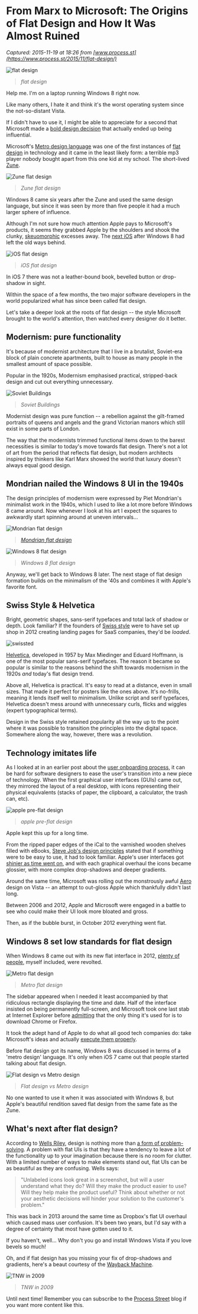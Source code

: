 # From Marx to Microsoft: The Origins of Flat Design and How It Was Almost Ruined

_Captured: 2015-11-19 at 18:26 from [www.process.st](https://www.process.st/2015/11/flat-design/)_

![flat design](https://www.process.st/wp-content/uploads/2015/11/flat-design-header.png)

> _flat design_

Help me. I'm on a laptop running Windows 8 right now.

Like many others, I hate it and think it's the worst operating system since the not-so-distant Vista.

If I didn't have to use it, I might be able to appreciate for a second that Microsoft made a [bold design decision](http://www.infoworld.com/article/2616759/microsoft-windows/windows-8-s-new-ui--a-return-to-flatland.html) that actually ended up being influential.

Microsoft's [Metro design language](https://en.wikipedia.org/wiki/Metro_\(design_language\)) was one of the first instances of [flat design](http://thenextweb.com/dd/2014/03/19/history-flat-design-efficiency-minimalism-made-digital-world-flat) in technology and it came in the least likely form: a terrible mp3 player nobody bought apart from this one kid at my school. The short-lived [Zune](https://en.wikipedia.org/wiki/Zune).

![Zune flat design](https://www.process.st/wp-content/uploads/2015/11/microsoft-zune-hd-gaming-device.jpg)

> _Zune flat design_

Windows 8 came six years after the Zune and used the same design language, but since it was seen by more than five people it had a much larger sphere of influence.

Although I'm not sure how much attention Apple pays to Microsoft's products, it seems they grabbed Apple by the shoulders and shook the clunky, [skeuomorphic](https://en.wikipedia.org/wiki/Skeuomorph) excesses away. The [next iOS](https://en.wikipedia.org/wiki/IOS_7) after Windows 8 had left the old ways behind.

![iOS flat design](https://www.process.st/wp-content/uploads/2015/11/ios-6-vs-ios-7-pink.png)

> _iOS flat design_

In iOS 7 there was not a leather-bound book, bevelled button or drop-shadow in sight.

Within the space of a few months, the two major software developers in the world popularized what has since been called flat design.

Let's take a deeper look at the roots of flat design -- the style Microsoft brought to the world's attention, then watched every designer do it better.

## Modernism: pure functionality

It's because of modernist architecture that I live in a brutalist, Soviet-era block of plain concrete apartments, built to house as many people in the smallest amount of space possible.

Popular in the 1920s, Modernism emphasised practical, stripped-back design and cut out everything unnecessary.

![Soviet Buildings](https://www.process.st/wp-content/uploads/2015/11/Soviet-Buildings.png)

> _Soviet Buildings_

Modernist design was pure function -- a rebellion against the gilt-framed portraits of queens and angels and the grand Victorian manors which still exist in some parts of London.

The way that the modernists trimmed functional items down to the barest necessities is similar to today's move towards flat design. There's not a lot of art from the period that reflects flat design, but modern architects inspired by thinkers like Karl Marx showed the world that luxury doesn't always equal good design.

## Mondrian nailed the Windows 8 UI in the 1940s

The design principles of modernism were expressed by Piet Mondrian's minimalist work in the 1940s, which I used to like a lot more before Windows 8 came around. Now whenever I look at his art I expect the squares to awkwardly start spinning around at uneven intervals…

![Mondrian flat design](https://www.process.st/wp-content/uploads/2015/11/Mondrian.png)

> _[Mondrian flat design](https://www.process.st/wp-content/uploads/2015/11/Mondrian.png)_

![Windows 8 flat design](https://www.process.st/wp-content/uploads/2015/11/New-W8-Gif.gif)

> _Windows 8 flat design_

Anyway, we'll get back to Windows 8 later. The next stage of flat design formation builds on the minimalism of the '40s and combines it with Apple's favorite font.

## Swiss Style & Helvetica

Bright, geometric shapes, sans-serif typefaces and total lack of shadow or depth. Look familiar? If the founders of [Swiss style](http://www.1stwebdesigner.com/swiss-style-typography/) were to have set up shop in 2012 creating landing pages for SaaS companies, they'd be _loaded_.

![swissted](https://www.process.st/wp-content/uploads/2015/11/swissted.jpg)

[Helvetica](https://en.wikipedia.org/wiki/Helvetica), developed in 1957 by Max Miedinger and Eduard Hoffmann, is one of the most popular sans-serif typefaces. The reason it became so popular is similar to the reasons behind the shift towards modernism in the 1920s _and_ today's flat design trend.

Above all, Helvetica is practical. It's easy to read at a distance, even in small sizes. That made it perfect for posters like the ones above. It's no-frills, meaning it lends itself well to minimalism. Unlike script and serif typefaces, Helvetica doesn't mess around with unnecessary curls, flicks and wiggles (expert typographical terms).

Design in the Swiss style retained popularity all the way up to the point where it was possible to transition the principles into the digital space. Somewhere along the way, however, there was a revolution.

## Technology imitates life

As I looked at in an earlier post about the [user onboarding process](https://www.process.st/2015/09/user-onboarding-process/), it can be hard for software designers to ease the user's transition into a new piece of technology. When the first graphical user interfaces (GUIs) came out, they mirrored the layout of a real desktop, with icons representing their physical equivalents (stacks of paper, the clipboard, a calculator, the trash can, etc).

![apple pre-flat design](https://www.process.st/wp-content/uploads/2015/11/apple-lisa.png)

> _apple pre-flat design_

Apple kept this up for a long time.

From the ripped paper edges of the iCal to the varnished wooden shelves filled with eBooks, [Steve Job's design principles](https://www.process.st/2015/10/steve-jobs-design/) stated that if something were to be easy to use, it had to look familiar. Apple's user interfaces got [shinier as time went on](https://en.wikipedia.org/wiki/Aqua_\(user_interface\)#/media/File:Macosxpb.png), and with each graphical overhaul the icons became glossier, with more complex drop-shadows and deeper gradients.

Around the same time, Microsoft was rolling out the monstrously awful [Aero](https://en.wikipedia.org/wiki/Windows_Aero) design on Vista -- an attempt to out-gloss Apple which thankfully didn't last long.

Between 2006 and 2012, Apple and Microsoft were engaged in a battle to see who could make their UI look more bloated and gross.

Then, as if the bubble burst, in October 2012 everything went flat.

## Windows 8 set low standards for flat design

When Windows 8 came out with its new flat interface in 2012, [plenty of people](http://www.examiner.com/article/windows-8-least-popular-microsoft-os-of-the-new-millennium), myself included, were revolted.

![Metro flat design](https://www.process.st/wp-content/uploads/2015/11/The-worst.png)

> _Metro flat design_

The sidebar appeared when I needed it least accompanied by that ridiculous rectangle displaying the time and date. Half of the interface insisted on being permanently full-screen, and Microsoft took one last stab at Internet Explorer before [admitting](http://thenextweb.com/microsoft/2015/03/17/internet-explorer-is-finally-dying-sort-of/) that the only thing it's used for is to download Chrome or Firefox.

It took the adept hand of Apple to do what all good tech companies do: take Microsoft's ideas and actually [execute them properly](https://developer.apple.com/library/ios/documentation/UserExperience/Conceptual/MobileHIG/).

Before flat design got its name, Windows 8 was discussed in terms of a 'metro design' language. It's only when iOS 7 came out that people started talking about flat design.

![Flat design vs Metro design](https://www.process.st/wp-content/uploads/2015/11/Trends-Search-Graph.png)

> _Flat design vs Metro design_

No one wanted to use it when it was associated with Windows 8, but Apple's beautiful rendition saved flat design from the same fate as the Zune.

## What's next after flat design?

According to [Wells Riley](https://twitter.com/wr), design is nothing more than [a form of problem-solving](https://wells.ee/blog/less-aesthetic-more-design/). A problem with flat UIs is that they have a tendency to leave a lot of the functionality up to your imagination because there is no room for clutter. With a limited number of ways to make elements stand out, flat UIs can be as beautiful as they are confusing. Wells says:

> "Unlabeled icons look great in a screenshot, but will a user understand what they do? Will they make the product easier to use? Will they help make the product useful? Think about whether or not your aesthetic decisions will hinder your solution to the customer's problem."

This was back in 2013 around the same time as Dropbox's flat UI overhaul which caused mass user confusion. It's been two years, but I'd say with a degree of certainty that most have gotten used to it.

If you haven't, well… Why don't you go and install Windows Vista if you love bevels so much!

Oh, and if flat design has you missing your fix of drop-shadows and gradients, here's a beaut courtesy of the [Wayback Machine](http://archive.org/wayback).

![TNW in 2009](https://www.process.st/wp-content/uploads/2015/11/TNW-in-2009.png)

> _TNW in 2009_

Until next time! Remember you can subscribe to the [Process Street](http://process.st) blog if you want more content like this.
